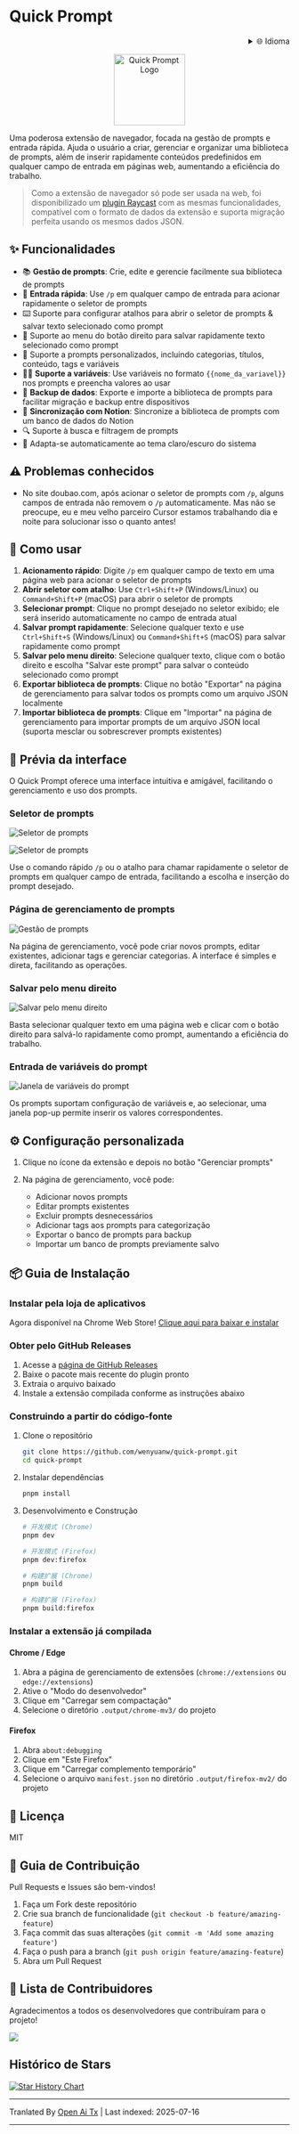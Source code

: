 # Quick Prompt

<div align="right">
  <details>
    <summary >🌐 Idioma</summary>
    <div>
      <div align="center">
        <a href="https://openaitx.github.io/view.html?user=wenyuanw&project=quick-prompt&lang=en">English</a>
        | <a href="https://openaitx.github.io/view.html?user=wenyuanw&project=quick-prompt&lang=zh-CN">简体中文</a>
        | <a href="https://openaitx.github.io/view.html?user=wenyuanw&project=quick-prompt&lang=zh-TW">繁體中文</a>
        | <a href="https://openaitx.github.io/view.html?user=wenyuanw&project=quick-prompt&lang=ja">日本語</a>
        | <a href="https://openaitx.github.io/view.html?user=wenyuanw&project=quick-prompt&lang=ko">한국어</a>
        | <a href="https://openaitx.github.io/view.html?user=wenyuanw&project=quick-prompt&lang=hi">हिन्दी</a>
        | <a href="https://openaitx.github.io/view.html?user=wenyuanw&project=quick-prompt&lang=th">ไทย</a>
        | <a href="https://openaitx.github.io/view.html?user=wenyuanw&project=quick-prompt&lang=fr">Français</a>
        | <a href="https://openaitx.github.io/view.html?user=wenyuanw&project=quick-prompt&lang=de">Deutsch</a>
        | <a href="https://openaitx.github.io/view.html?user=wenyuanw&project=quick-prompt&lang=es">Español</a>
        | <a href="https://openaitx.github.io/view.html?user=wenyuanw&project=quick-prompt&lang=it">Itapano</a>
        | <a href="https://openaitx.github.io/view.html?user=wenyuanw&project=quick-prompt&lang=ru">Русский</a>
        | <a href="https://openaitx.github.io/view.html?user=wenyuanw&project=quick-prompt&lang=pt">Português</a>
        | <a href="https://openaitx.github.io/view.html?user=wenyuanw&project=quick-prompt&lang=nl">Nederlands</a>
        | <a href="https://openaitx.github.io/view.html?user=wenyuanw&project=quick-prompt&lang=pl">Polski</a>
        | <a href="https://openaitx.github.io/view.html?user=wenyuanw&project=quick-prompt&lang=ar">العربية</a>
        | <a href="https://openaitx.github.io/view.html?user=wenyuanw&project=quick-prompt&lang=fa">فارسی</a>
        | <a href="https://openaitx.github.io/view.html?user=wenyuanw&project=quick-prompt&lang=tr">Türkçe</a>
        | <a href="https://openaitx.github.io/view.html?user=wenyuanw&project=quick-prompt&lang=vi">Tiếng Việt</a>
        | <a href="https://openaitx.github.io/view.html?user=wenyuanw&project=quick-prompt&lang=id">Bahasa Indonesia</a>
      </div>
    </div>
  </details>
</div>

<p align="center">
  <img src="https://raw.githubusercontent.com/wenyuanw/quick-prompt/main/./assets/icon.png" alt="Quick Prompt Logo" width="128" style="background: transparent;">
</p>

Uma poderosa extensão de navegador, focada na gestão de prompts e entrada rápida. Ajuda o usuário a criar, gerenciar e organizar uma biblioteca de prompts, além de inserir rapidamente conteúdos predefinidos em qualquer campo de entrada em páginas web, aumentando a eficiência do trabalho.

> Como a extensão de navegador só pode ser usada na web, foi disponibilizado um [plugin Raycast](https://github.com/wenyuanw/quick-prompt-raycast) com as mesmas funcionalidades, compatível com o formato de dados da extensão e suporta migração perfeita usando os mesmos dados JSON.

## ✨ Funcionalidades

- 📚 **Gestão de prompts**: Crie, edite e gerencie facilmente sua biblioteca de prompts
- 🚀 **Entrada rápida**: Use `/p` em qualquer campo de entrada para acionar rapidamente o seletor de prompts
- ⌨️ Suporte para configurar atalhos para abrir o seletor de prompts & salvar texto selecionado como prompt
- 📑 Suporte ao menu do botão direito para salvar rapidamente texto selecionado como prompt
- 🎯 Suporte a prompts personalizados, incluindo categorias, títulos, conteúdo, tags e variáveis
- 🧑‍💻 **Suporte a variáveis**: Use variáveis no formato `{{nome_da_variavel}}` nos prompts e preencha valores ao usar
- 💾 **Backup de dados**: Exporte e importe a biblioteca de prompts para facilitar migração e backup entre dispositivos
- 🔗 **Sincronização com Notion**: Sincronize a biblioteca de prompts com um banco de dados do Notion
- 🔍 Suporte à busca e filtragem de prompts
- 🌙 Adapta-se automaticamente ao tema claro/escuro do sistema

## ⚠️ Problemas conhecidos

- No site doubao.com, após acionar o seletor de prompts com `/p`, alguns campos de entrada não removem o `/p` automaticamente. Mas não se preocupe, eu e meu velho parceiro Cursor estamos trabalhando dia e noite para solucionar isso o quanto antes!

## 🚀 Como usar

1. **Acionamento rápido**: Digite `/p` em qualquer campo de texto em uma página web para acionar o seletor de prompts
2. **Abrir seletor com atalho**: Use `Ctrl+Shift+P` (Windows/Linux) ou `Command+Shift+P` (macOS) para abrir o seletor de prompts
3. **Selecionar prompt**: Clique no prompt desejado no seletor exibido; ele será inserido automaticamente no campo de entrada atual
4. **Salvar prompt rapidamente**: Selecione qualquer texto e use `Ctrl+Shift+S` (Windows/Linux) ou `Command+Shift+S` (macOS) para salvar rapidamente como prompt
5. **Salvar pelo menu direito**: Selecione qualquer texto, clique com o botão direito e escolha "Salvar este prompt" para salvar o conteúdo selecionado como prompt
6. **Exportar biblioteca de prompts**: Clique no botão "Exportar" na página de gerenciamento para salvar todos os prompts como um arquivo JSON localmente
7. **Importar biblioteca de prompts**: Clique em "Importar" na página de gerenciamento para importar prompts de um arquivo JSON local (suporta mesclar ou sobrescrever prompts existentes)

## 📸 Prévia da interface

O Quick Prompt oferece uma interface intuitiva e amigável, facilitando o gerenciamento e uso dos prompts.

### Seletor de prompts

![Seletor de prompts](https://github.com/user-attachments/assets/41b9897c-d701-4ff0-97f7-2f1754f570a8)

![Seletor de prompts](https://github.com/user-attachments/assets/22d9d30c-b4c3-4e34-a0a0-8ef51e2cb942)

Use o comando rápido `/p` ou o atalho para chamar rapidamente o seletor de prompts em qualquer campo de entrada, facilitando a escolha e inserção do prompt desejado.

### Página de gerenciamento de prompts

![Gestão de prompts](https://github.com/user-attachments/assets/371ae51e-1cee-4a66-a2a5-cca017396872)

Na página de gerenciamento, você pode criar novos prompts, editar existentes, adicionar tags e gerenciar categorias. A interface é simples e direta, facilitando as operações.

### Salvar pelo menu direito

![Salvar pelo menu direito](https://github.com/user-attachments/assets/17fc3bfd-3fa4-4b0b-ae1a-5cfd0b62be2e)

Basta selecionar qualquer texto em uma página web e clicar com o botão direito para salvá-lo rapidamente como prompt, aumentando a eficiência do trabalho.

### Entrada de variáveis do prompt

![Janela de variáveis do prompt](https://github.com/user-attachments/assets/c91c1156-983a-454d-aad0-5698b0291b9b)

Os prompts suportam configuração de variáveis e, ao selecionar, uma janela pop-up permite inserir os valores correspondentes.

## ⚙️ Configuração personalizada

1. Clique no ícone da extensão e depois no botão "Gerenciar prompts"

2. Na página de gerenciamento, você pode:
   - Adicionar novos prompts
   - Editar prompts existentes
   - Excluir prompts desnecessários
   - Adicionar tags aos prompts para categorização
   - Exportar o banco de prompts para backup
   - Importar um banco de prompts previamente salvo

## 📦 Guia de Instalação

### Instalar pela loja de aplicativos

Agora disponível na Chrome Web Store! [Clique aqui para baixar e instalar](https://chromewebstore.google.com/detail/quick-prompt/hnjamiaoicaepbkhdoknhhcedjdocpkd)

### Obter pelo GitHub Releases

1. Acesse a [página de GitHub Releases](https://github.com/wenyuanw/quick-prompt/releases)
2. Baixe o pacote mais recente do plugin pronto
3. Extraia o arquivo baixado
4. Instale a extensão compilada conforme as instruções abaixo

### Construindo a partir do código-fonte

1. Clone o repositório
   ```bash
   git clone https://github.com/wenyuanw/quick-prompt.git
   cd quick-prompt
   ```
2. Instalar dependências
   ```bash
   pnpm install
   ```
3. Desenvolvimento e Construção

   ```bash
   # 开发模式 (Chrome)
   pnpm dev
   
   # 开发模式 (Firefox)
   pnpm dev:firefox
   
   # 构建扩展 (Chrome)
   pnpm build
   
   # 构建扩展 (Firefox)
   pnpm build:firefox
   ```
### Instalar a extensão já compilada

#### Chrome / Edge
1. Abra a página de gerenciamento de extensões (`chrome://extensions` ou `edge://extensions`)
2. Ative o "Modo do desenvolvedor"
3. Clique em "Carregar sem compactação"
4. Selecione o diretório `.output/chrome-mv3/` do projeto

#### Firefox
1. Abra `about:debugging`
2. Clique em "Este Firefox"
3. Clique em "Carregar complemento temporário"
4. Selecione o arquivo `manifest.json` no diretório `.output/firefox-mv2/` do projeto

## 📄 Licença

MIT

## 🤝 Guia de Contribuição

Pull Requests e Issues são bem-vindos!

1. Faça um Fork deste repositório
2. Crie sua branch de funcionalidade (`git checkout -b feature/amazing-feature`)
3. Faça commit das suas alterações (`git commit -m 'Add some amazing feature'`)
4. Faça o push para a branch (`git push origin feature/amazing-feature`)
5. Abra um Pull Request

## 👏 Lista de Contribuidores

Agradecimentos a todos os desenvolvedores que contribuíram para o projeto!

<a href="https://github.com/wenyuanw/quick-prompt/graphs/contributors">
  <img src="https://contrib.rocks/image?repo=wenyuanw/quick-prompt" />
</a>


## Histórico de Stars

[![Star History Chart](https://api.star-history.com/svg?repos=wenyuanw/quick-prompt&type=Date)](https://www.star-history.com/#wenyuanw/quick-prompt&Date)



---

Tranlated By [Open Ai Tx](https://github.com/OpenAiTx/OpenAiTx) | Last indexed: 2025-07-16

---